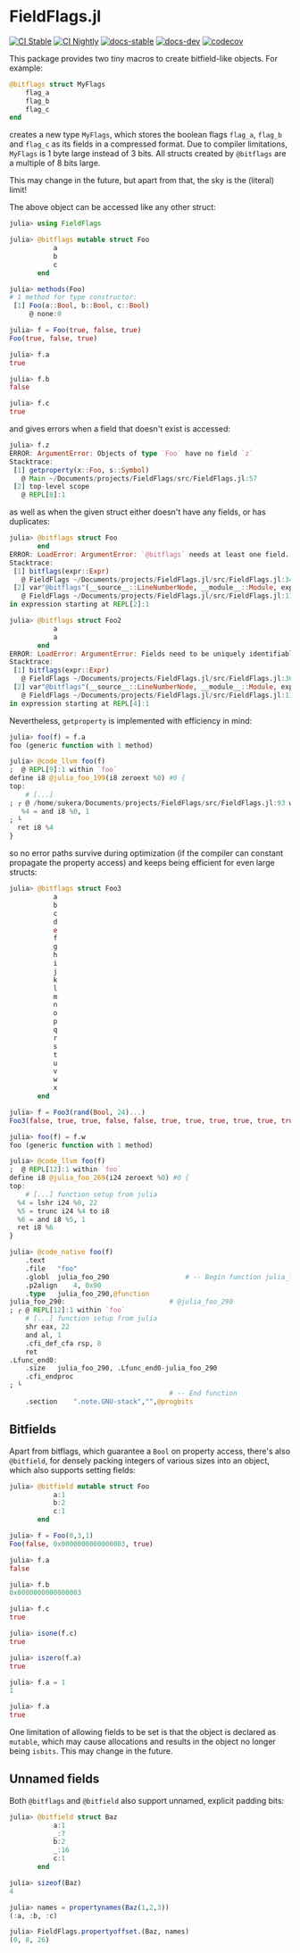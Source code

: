 # FieldFlags.jl

[![CI Stable](https://github.com/Seelengrab/FieldFlags.jl/actions/workflows/ci.yml/badge.svg?branch=main)](https://github.com/Seelengrab/FieldFlags.jl/actions/workflows/ci.yml)
[![CI Nightly](https://github.com/Seelengrab/FieldFlags.jl/actions/workflows/nightly.yml/badge.svg?branch=main)](https://github.com/Seelengrab/FieldFlags.jl/actions/workflows/nightly.yml)
[![docs-stable](https://img.shields.io/badge/docs-stable-blue.svg)](https://seelengrab.github.io/FieldFlags.jl/stable)
[![docs-dev](https://img.shields.io/badge/docs-dev-blue.svg)](https://seelengrab.github.io/FieldFlags.jl/dev)
[![codecov](https://codecov.io/github/Seelengrab/FieldFlags.jl/branch/main/graph/badge.svg?token=PBH8NJCHKS)](https://codecov.io/github/Seelengrab/FieldFlags.jl)

This package provides two tiny macros to create bitfield-like objects. For example:

```julia
@bitflags struct MyFlags
    flag_a
    flag_b
    flag_c
end
```

creates a new type `MyFlags`, which stores the boolean flags `flag_a`, `flag_b` and `flag_c` as its fields
in a compressed format. Due to compiler limitations, `MyFlags` is 1 byte large instead of 3 bits. All
structs created by `@bitflags` are a multiple of 8 bits large.

This may change in the future, but apart from that, the sky is the (literal) limit!

The above object can be accessed like any other struct:

```julia
julia> using FieldFlags

julia> @bitflags mutable struct Foo
           a
           b
           c
       end

julia> methods(Foo)
# 1 method for type constructor:
 [1] Foo(a::Bool, b::Bool, c::Bool)
     @ none:0

julia> f = Foo(true, false, true)
Foo(true, false, true)

julia> f.a
true

julia> f.b
false

julia> f.c
true
```

and gives errors when a field that doesn't exist is accessed:

```julia
julia> f.z
ERROR: ArgumentError: Objects of type `Foo` have no field `z`
Stacktrace:
 [1] getproperty(x::Foo, s::Symbol)
   @ Main ~/Documents/projects/FieldFlags/src/FieldFlags.jl:57
 [2] top-level scope
   @ REPL[8]:1
```

as well as when the given struct either doesn't have any fields, or has duplicates:

```julia
julia> @bitflags struct Foo
       end
ERROR: LoadError: ArgumentError: `@bitflags` needs at least one field.
Stacktrace:
 [1] bitflags(expr::Expr)
   @ FieldFlags ~/Documents/projects/FieldFlags.jl/src/FieldFlags.jl:34
 [2] var"@bitflags"(__source__::LineNumberNode, __module__::Module, expr::Any)
   @ FieldFlags ~/Documents/projects/FieldFlags.jl/src/FieldFlags.jl:114
in expression starting at REPL[2]:1

julia> @bitflags struct Foo2
           a
           a
       end
ERROR: LoadError: ArgumentError: Fields need to be uniquely identifiable!
Stacktrace:
 [1] bitflags(expr::Expr)
   @ FieldFlags ~/Documents/projects/FieldFlags.jl/src/FieldFlags.jl:36
 [2] var"@bitflags"(__source__::LineNumberNode, __module__::Module, expr::Any)
   @ FieldFlags ~/Documents/projects/FieldFlags.jl/src/FieldFlags.jl:114
in expression starting at REPL[4]:1
```

Nevertheless, `getproperty` is implemented with efficiency in mind:

```julia
julia> foo(f) = f.a
foo (generic function with 1 method)

julia> @code_llvm foo(f)
;  @ REPL[9]:1 within `foo`
define i8 @julia_foo_199(i8 zeroext %0) #0 {
top:
	# [...]
; ┌ @ /home/sukera/Documents/projects/FieldFlags/src/FieldFlags.jl:93 within `getproperty`
   %4 = and i8 %0, 1
; └
  ret i8 %4
}
```

so no error paths survive during optimization (if the compiler can constant propagate the property access)
and keeps being efficient for even large structs:

```julia
julia> @bitflags struct Foo3
           a
           b
           c
           d
           e
           f
           g
           h
           i
           j
           k
           l
           m
           n
           o
           p
           q
           r
           s
           t
           u
           v
           w
           x
       end

julia> f = Foo3(rand(Bool, 24)...)
Foo3(false, true, true, false, false, true, true, true, true, true, true, false, true, false, false, true, false, true, false, false, false, false, true, true)

julia> foo(f) = f.w
foo (generic function with 1 method)

julia> @code_llvm foo(f)
;  @ REPL[12]:1 within `foo`
define i8 @julia_foo_269(i24 zeroext %0) #0 {
top:
	# [...] function setup from julia
  %4 = lshr i24 %0, 22
  %5 = trunc i24 %4 to i8
  %6 = and i8 %5, 1
  ret i8 %6
}

julia> @code_native foo(f)
	.text
	.file	"foo"
	.globl	julia_foo_290                   # -- Begin function julia_foo_290
	.p2align	4, 0x90
	.type	julia_foo_290,@function
julia_foo_290:                          # @julia_foo_290
; ┌ @ REPL[12]:1 within `foo`
	# [...] function setup from julia
	shr	eax, 22
	and	al, 1
	.cfi_def_cfa rsp, 8
	ret
.Lfunc_end0:
	.size	julia_foo_290, .Lfunc_end0-julia_foo_290
	.cfi_endproc
; └
                                        # -- End function
	.section	".note.GNU-stack","",@progbits
```

## Bitfields

Apart from bitflags, which guarantee a `Bool` on property access, there's also `@bitfield`, for densely packing
integers of various sizes into an object, which also supports setting fields:

```julia
julia> @bitfield mutable struct Foo
           a:1
           b:2
           c:1
       end

julia> f = Foo(0,3,1)
Foo(false, 0x0000000000000003, true)

julia> f.a
false

julia> f.b
0x0000000000000003

julia> f.c
true

julia> isone(f.c)
true

julia> iszero(f.a)
true

julia> f.a = 1
1

julia> f.a
true
```

One limitation of allowing fields to be set is that the object is declared as `mutable`, which may cause allocations
and results in the object no longer being `isbits`. This may change in the future.

## Unnamed fields

Both `@bitflags` and `@bitfield` also support unnamed, explicit padding bits:

```julia
julia> @bitfield struct Baz
           a:1
           _:7
           b:2
           _:16
           c:1
       end

julia> sizeof(Baz)
4

julia> names = propertynames(Baz(1,2,3))
(:a, :b, :c)

julia> FieldFlags.propertyoffset.(Baz, names)
(0, 8, 26)
```